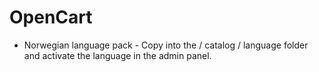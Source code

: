 # OpenCart
* Norwegian language pack - Copy into the / catalog / language folder and activate the language in the admin panel. 
